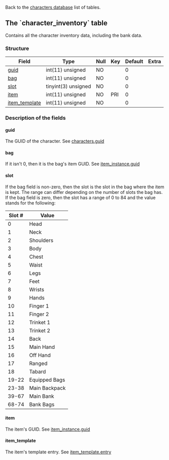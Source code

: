 Back to the [characters database](charactersdb_struct) list of tables.

The \`character\_inventory\` table
----------------------------------

Contains all the character inventory data, including the bank data.

### Structure

| **Field**                                           | **Type**            | **Null** | **Key** | **Default** | **Extra** |
|-----------------------------------------------------|---------------------|----------|---------|-------------|-----------|
| [guid](Character_inventory#guid)                    | int(11) unsigned    | NO       |         | 0           |           |
| [bag](Character_inventory#bag)                      | int(11) unsigned    | NO       |         | 0           |           |
| [slot](Character_inventory#slot)                    | tinyint(3) unsigned | NO       |         | 0           |           |
| [item](Character_inventory#item)                    | int(11) unsigned    | NO       | PRI     | 0           |           |
| [item\_template](Character_inventory#item_template) | int(11) unsigned    | NO       |         | 0           |           |

### Description of the fields

#### guid

The GUID of the character. See [characters.guid](characters#guid)

#### bag

If it isn't 0, then it is the bag's item GUID. See [item\_instance.guid](item_instance#guid)

#### slot

If the bag field is non-zero, then the slot is the slot in the bag where the item is kept. The range can differ depending on the number of slots the bag has.<br>
If the bag field is zero, then the slot has a range of 0 to 84 and the value stands for the following:

| Slot \# | Value         |
|---------|---------------|
| 0       | Head          |
| 1       | Neck          |
| 2       | Shoulders     |
| 3       | Body          |
| 4       | Chest         |
| 5       | Waist         |
| 6       | Legs          |
| 7       | Feet          |
| 8       | Wrists        |
| 9       | Hands         |
| 10      | Finger 1      |
| 11      | Finger 2      |
| 12      | Trinket 1     |
| 13      | Trinket 2     |
| 14      | Back          |
| 15      | Main Hand     |
| 16      | Off Hand      |
| 17      | Ranged        |
| 18      | Tabard        |
| 19-22   | Equipped Bags |
| 23-38   | Main Backpack |
| 39-67   | Main Bank     |
| 68-74   | Bank Bags     |

#### item

The item's GUID. See [item\_instance.guid](item_instance#guid)

#### item\_template

The item's template entry. See [item\_template.entry](item_template#entry)
